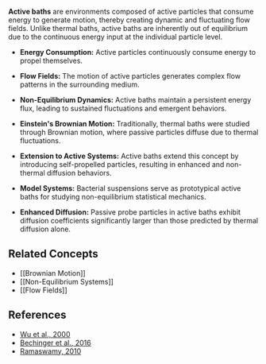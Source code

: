 

**Active baths** are environments composed of active particles that consume energy to generate motion, thereby creating dynamic and fluctuating flow fields. Unlike thermal baths, active baths are inherently out of equilibrium due to the continuous energy input at the individual particle level.



- **Energy Consumption:** Active particles continuously consume energy to propel themselves.
- **Flow Fields:** The motion of active particles generates complex flow patterns in the surrounding medium.
- **Non-Equilibrium Dynamics:** Active baths maintain a persistent energy flux, leading to sustained fluctuations and emergent behaviors.



- **Einstein's Brownian Motion:** Traditionally, thermal baths were studied through Brownian motion, where passive particles diffuse due to thermal fluctuations.
- **Extension to Active Systems:** Active baths extend this concept by introducing self-propelled particles, resulting in enhanced and non-thermal diffusion behaviors.



- **Model Systems:** Bacterial suspensions serve as prototypical active baths for studying non-equilibrium statistical mechanics.
- **Enhanced Diffusion:** Passive probe particles in active baths exhibit diffusion coefficients significantly larger than those predicted by thermal diffusion alone.

## Related Concepts

- [[Brownian Motion]]
- [[Non-Equilibrium Systems]]
- [[Flow Fields]]

## References

- [Wu et al., 2000](#wuParticleDiffusionQuasiTwoDimensional2000)
- [Bechinger et al., 2016](#bechingerActiveParticlesComplex2016)
- [Ramaswamy, 2010](#ramaswamy2010MechanicsStatisticsActivea)